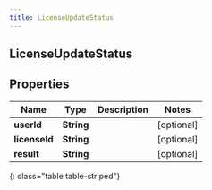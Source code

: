 ```yaml
---
title: LicenseUpdateStatus
---
```

## LicenseUpdateStatus


## Properties

| Name | Type | Description | Notes |
| ------------ | ------------- | ------------- | ------------- |
| **userId** | <!----><!---->**String**<!----> |  |  [optional] |
| **licenseId** | <!----><!---->**String**<!----> |  |  [optional] |
| **result** | <!----><!---->**String**<!----> |  |  [optional] |
{: class="table table-striped"}



